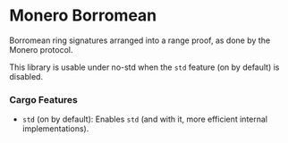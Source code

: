 # Monero Borromean

Borromean ring signatures arranged into a range proof, as done by the Monero
protocol.

This library is usable under no-std when the `std` feature (on by default) is
disabled.

### Cargo Features

- `std` (on by default): Enables `std` (and with it, more efficient internal
  implementations).
